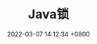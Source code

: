 ---
layout: post
title:  "Java锁"
date:   2022-03-07 14:12:34 +0800
categories: Java锁
has_children: true
---